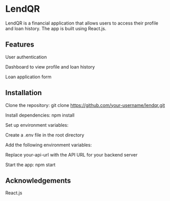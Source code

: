 # LendQR
LendQR is a financial application that allows users to access their profile and loan history. The app is built using React.js.

## Features

User authentication

Dashboard to view profile and loan history

Loan application form

## Installation
Clone the repository: git clone https://github.com/your-username/lendqr.git

Install dependencies: npm install

Set up environment variables:

Create a .env file in the root directory

Add the following environment variables:

Replace your-api-url with the API URL for your backend server

Start the app: npm start

## Acknowledgements

React.js
